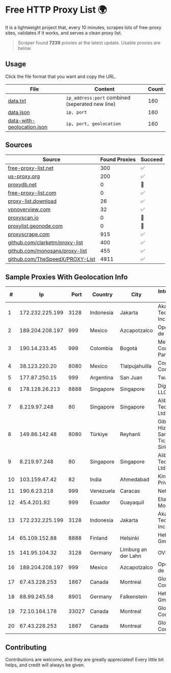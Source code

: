 
# Free HTTP Proxy List 🌍

It is a lightweight project that, every 10 minutes, scrapes lots of free-proxy sites, validates if it works, and serves a clean proxy list.


> Scraper found **7239** proxies at the latest update. Usable proxies are below.

## Usage

Click the file format that you want and copy the URL.


|File|Content|Count|
|----|-------|-----|
|[data.txt](https://raw.githubusercontent.com/themiralay/Proxy-List-World/master/data.txt)|`ip_address:port` combined (seperated new line)|160|
|[data.json](https://raw.githubusercontent.com/themiralay/Proxy-List-World/master/data.json)|`ip, port`|160|
|[data-with-geolocation.json](https://raw.githubusercontent.com/themiralay/Proxy-List-World/master/data-with-geolocation.json)|`ip, port, geolocation`|160|

## Sources

|Source|Found Proxies|Succeed|
|------|-------------|-------|
|[free-proxy-list.net](https://free-proxy-list.net)|300|✅|
|[us-proxy.org](https://www.us-proxy.org)|200|✅|
|[proxydb.net](http://proxydb.net)|0|🚫|
|[free-proxy-list.com](https://free-proxy-list.com/?page=&port=&type%5B%5D=http&type%5B%5D=https&up_time=0&search=Search)|0|✅|
|[proxy-list.download](https://www.proxy-list.download/HTTP)|26|✅|
|[vpnoverview.com](https://vpnoverview.com/privacy/anonymous-browsing/free-proxy-servers)|32|✅|
|[proxyscan.io](https://www.proxyscan.io)|0|🚫|
|[proxylist.geonode.com](https://proxylist.geonode.com/api/proxy-list?limit=300&page=1&sort_by=lastChecked&sort_type=desc&protocols=http,https)|0|🚫|
|[proxyscrape.com](https://api.proxyscrape.com/v2/?request=displayproxies&protocol=http&timeout=10000&country=all&ssl=all&anonymity=all)|915|✅|
|[github.com/clarketm/proxy-list](https://raw.githubusercontent.com/clarketm/proxy-list/master/proxy-list-raw.txt)|400|✅|
|[github.com/monosans/proxy-list](https://raw.githubusercontent.com/monosans/proxy-list/main/proxies/http.txt)|455|✅|
|[github.com/TheSpeedX/PROXY-List](https://raw.githubusercontent.com/TheSpeedX/PROXY-List/master/http.txt)|4911|✅|


## Sample Proxies With Geolocation Info

|#|Ip|Port|Country|City|Internet Service Provider|
|-|--|----|-------|----|-------------------------|
|1|172.232.225.199|3128|Indonesia|Jakarta|Akamai Technologies, Inc.|
|2|189.204.208.197|999|Mexico|Azcapotzalco|Operbes, S.A. de C.V.|
|3|190.14.233.45|999|Colombia|Bogotá|Media Commerce Partners S.A|
|4|38.123.220.20|8080|Mexico|Tlalpujahuilla|Cogent Communications|
|5|177.87.250.15|999|Argentina|San Juan|Twainsat SRL|
|6|178.128.26.213|8888|Singapore|Singapore|DigitalOcean, LLC|
|7|8.219.97.248|80|Singapore|Singapore|Alibaba (US) Technology Co., Ltd.|
|8|149.86.142.48|8080|Türkiye|Reyhanli|Gibirnet Iletisim Hizmetleri Sanayi VE Ticaret Limited Sirketi|
|9|8.219.97.248|80|Singapore|Singapore|Alibaba (US) Technology Co., Ltd.|
|10|103.159.47.42|82|India|Ahmedabad|King Netsol Private Limited|
|11|190.6.23.218|999|Venezuela|Caracas|Net Uno|
|12|45.4.201.92|999|Ecuador|Guayaquil|Eliana Vanessa Morocho Oña|
|13|172.232.225.199|3128|Indonesia|Jakarta|Akamai Technologies, Inc.|
|14|65.109.152.88|8888|Finland|Helsinki|Hetzner Online GmbH|
|15|141.95.104.32|3128|Germany|Limburg an der Lahn|OVH SAS|
|16|189.204.208.197|999|Mexico|Azcapotzalco|Operbes, S.A. de C.V.|
|17|67.43.228.253|1867|Canada|Montreal|GloboTech Communications|
|18|88.99.245.58|8901|Germany|Falkenstein|Hetzner Online GmbH|
|19|72.10.164.178|33027|Canada|Montreal|GloboTech Communications|
|20|67.43.228.253|1867|Canada|Montreal|GloboTech Communications|



## Contributing

Contributions are welcome, and they are greatly appreciated! Every
little bit helps, and credit will always be given.

